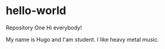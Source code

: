 # hello-world
Repository One
Hi everybody!

My name is Hugo and I'am student. I like heavy metal music.

